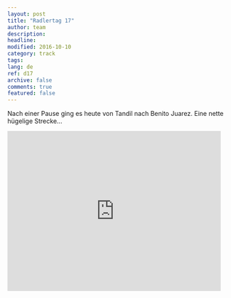 ```yaml
---
layout: post
title: "Radlertag 17"
author: team
description: 
headline: 
modified: 2016-10-10
category: track
tags: 
lang: de
ref: d17
archive: false
comments: true
featured: false
---
```


Nach einer Pause ging es heute von Tandil nach Benito Juarez. Eine nette hügelige Strecke...


<iframe width="480" height="360" src="http://track-kit.net/maps_s3/?v=embed&track=230703.gpx" frameborder="0" allowfullscreen></iframe>




